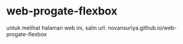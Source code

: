 # web-progate-flexbox
untuk melihat halaman web ini, salin url: novansuriya.github.io/web-progate-flexbox
